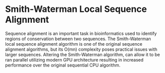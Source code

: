# Smith-Waterman Local Sequence Alignment

Sequence alignment is an important task in bioinformatics used to identify regions of conservation between two sequences. The Smith-Waterman local sequence alignment algorithm is one of the original sequence alignment algorithms, but its O(mn) complexity poses practical issues with larger sequences. Altering the Smith-Waterman algorithm, can allow it to be ran parallel utilizing modern GPU architecture resulting in increased performance over the original sequential CPU algorithm.
